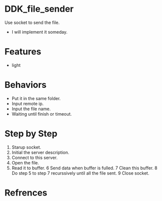 # DDK_file_sender
Use socket to send the file.
* I will implement it someday.

# Features
* light

# Behaviors
* Put it in the same folder.
* Input remote ip.
* Input the file name.
* Waiting until finish or timeout.

# Step by Step
1. Starup socket.
2. Initial the server description.
3. Connect to this server.
4. Open the file.
5. Read it to buffer.
6 Send data when buffer is fulled.
7 Clean this buffer.
8 Do step 5 to step 7 recurssively until all the file sent.
9 Close socket.

# Refrences
